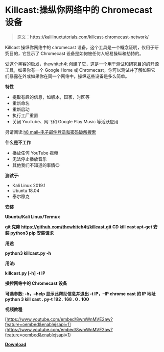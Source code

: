 # Killcast:操纵你网络中的 Chromecast 设备

> 原文：<https://kalilinuxtutorials.com/killcast-chromecast-network/>

Killcast 操纵你网络中的 chromecast 设备。这个工具是一个概念证明，仅用于研究目的，它显示了 Chromecast 设备是如何被任何人轻易操纵和劫持的。

受这个黑客的启发，thewhiteh4t 创建了它，这是一个用于测试和研究目的的开源工具，如果你有一个 Google Home 或 Chromecast，你可以测试并了解如果它们暴露在外或如果你在同一个网络中，操纵这些设备是多么简单。

**特性**

*   提取有趣的信息，如版本，国家，时区等
*   重新命名
*   重新启动
*   执行工厂重置
*   关闭 YouTube、网飞和 Google Play Music 等活跃应用

另请阅读:[h8 mail–电子邮件登录和密码破解搜索](https://kalilinuxtutorials.com/h8mail-email-password-breach/)

**什么是不工作**

*   播放任何 YouTube 视频
*   无法停止播放音乐
*   其他我们不知道的事情😉

**测试于:**

*   Kali Linux 2019.1
*   Ubuntu 18.04
*   泰尔穆克

**安装**

**Ubuntu/Kali Linux/Termux**

**git 克隆 https://github.com/thewhiteh4t/killcast.git
CD kill cast
apt-get 安装 python3
pip 安装请求**

**用途**

**python3 killcast.py -h**

**用法:**

**killcast.py [-h] -t IP**

**操控网络中的 Chromecast 设备**

**可选参数:
-h，–help 显示此帮助信息并退出
-t IP，–IP chrome cast 的 IP 地址
python 3 kill cast . py-t 192 . 168 . 0 . 100**

**视频教程**

[https://www.youtube.com/embed/8wmWnMVE2aw?feature=oembed&enablejsapi=1](https://www.youtube.com/embed/8wmWnMVE2aw?feature=oembed&enablejsapi=1)

[**Download**](https://github.com/thewhiteh4t/killcast)